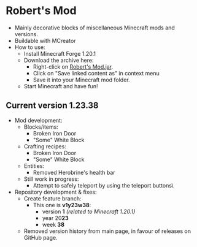 # Robert's Mod

- Mainly decorative blocks of miscellaneous Minecraft mods and versions.
- Buildable with MCreator
- How to use:
  - Install Minecraft Forge 1.20.1
  - Download the archive here:
    - Right-click on [Robert's Mod.jar](https://github.com/DerRobert-28/RobertsMod/blob/master/Robert's%20Mod.jar).
    - Click on "Save linked content as" in context menu
    - Save it into your Minecraft mod folder.
  - Start Minecraft and have fun!

## Current version 1.23.38

- Mod development:
  - Blocks/items:
    - Broken Iron Door
    - "Some" White Block
  - Crafting recipes:
    - Broken Iron Door
    - "Some" White Block
  - Entities:
    - Removed Herobrine's health bar
  - Still work in progress:
    - Attempt to safely teleport by using the teleport buttons\
- Repository development & fixes:
  - Create feature branch:
    - This one is **v1y23w38**:
      - version **1** *(related to Minecraft 1.20.1)*
      - year 20**23**
      - week **38**
  - Removed version history from main page,
    in favour of releases on GitHub page.
